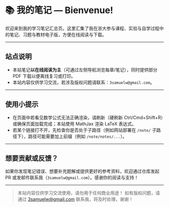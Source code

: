# 📚 我的笔记 — Bienvenue!

欢迎来到我的学习笔记汇总页。这里汇集了我在浙大参与课程、实验与自学过程中的笔记、习题与教材电子版，方便在线阅读与下载。

---

## 站点说明
- 本站笔记**以在线阅读为主**（可通过左侧导航浏览每章/笔记），同时提供部分 PDF 下载以便离线复习或打印。   
- 本站内容仅供学习交流，若涉及版权问题请联系：`3samuelw@gmail.com`。

---

## 使用小提示
- 在页面中若看见数学公式无法正确渲染，请刷新（硬刷新 Ctrl/Cmd+Shift+R）或确保页面加载完成；本站使用 MathJax 渲染 LaTeX 表达式。  
- 若某个链接打不开，先检查你是否处于子路径（例如网站部署在 `/note/` 子路径下），路径可能需要加上前缀（例如 `/note/notes/...`）。

---

## 想要贡献或反馈？
如果你发现笔记错误、想要补充题解或提供更好的参考资料，欢迎通过仓库发起 PR 或发邮件联系我（`3samuelw@gmail.com`）。感谢你的阅读与支持！

---

> 本站内容仅供学习交流使用，请勿用于任何商业用途！
如有版权问题，请通过 [3samuelw@gmail.com](mailto:3samuelw@gmail.com) 联系我，将及时处理，谢谢！